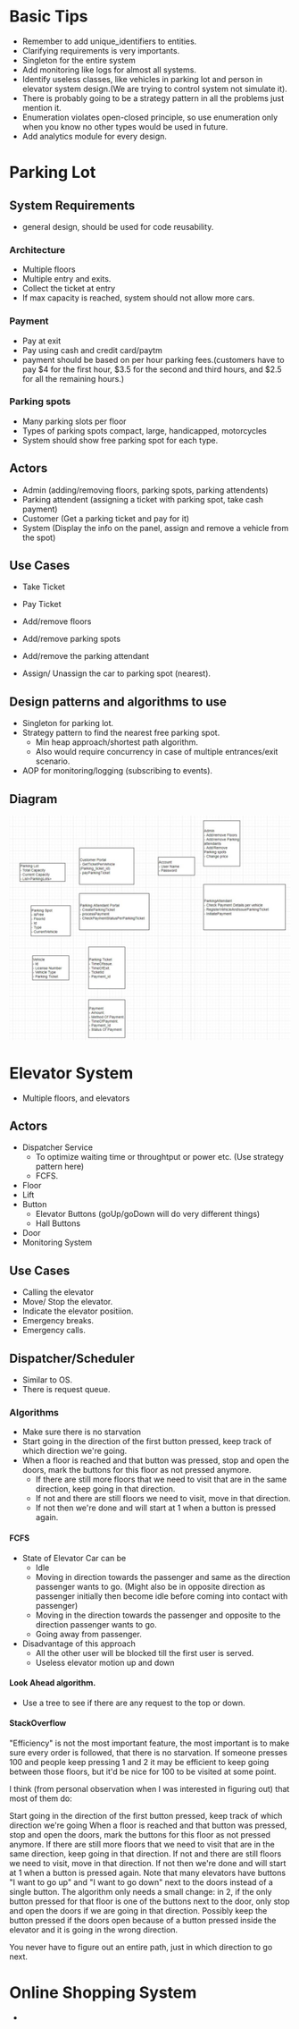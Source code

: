# Basic Tips
- Remember to add unique_identifiers to entities.
- Clarifying requirements is very importants.
- Singleton for the entire system
- Add monitoring like logs for almost all systems.
- Identify useless classes, like vehicles in parking lot and person in elevator system design.(We are trying to control system not simulate it).
- There is probably going to be a strategy pattern in all the problems just mention it.
- Enumeration violates open-closed principle, so use enumeration only when you know no other types would be used in future.
- Add analytics module for every design.
# Parking Lot

## System Requirements
- general design, should be used for code reusability.
### Architecture
- Multiple floors
- Multiple entry and exits.
- Collect the ticket at entry
- If max capacity is reached, system should not allow more cars.
### Payment
- Pay at exit
- Pay using cash and credit card/paytm
- payment should be based on per hour parking fees.(customers have to pay $4 for the first hour, $3.5 for the second and third hours, and $2.5 for all the remaining hours.)
### Parking spots
- Many parking slots per floor
- Types of parking spots compact, large, handicapped, motorcycles
- System should show free parking spot for each type.

## Actors
- Admin (adding/removing floors, parking spots, parking attendents)
- Parking attendent (assigning a ticket with parking spot, take cash payment)
- Customer (Get a parking ticket and pay for it)
- System (Display the info on the panel, assign and remove a vehicle from the spot)

## Use Cases
- Take Ticket
- Pay Ticket

- Add/remove floors
- Add/remove parking spots
- Add/remove the parking attendant
- Assign/ Unassign the car to parking spot (nearest).

## Design patterns and algorithms to use
- Singleton for parking lot.
- Strategy pattern to find the nearest free parking spot. 
  - Min heap approach/shortest path algorithm.
  - Also would require concurrency in case of multiple entrances/exit scenario.
- AOP for monitoring/logging (subscribing to events).


## Diagram
![](res/ood_parking_lot.jpg)


# Elevator System
- Multiple floors, and elevators
## Actors
- Dispatcher Service
  - To optimize waiting time or throughtput or power etc. (Use strategy pattern here)
  - FCFS.
- Floor
- Lift
- Button
  - Elevator Buttons (goUp/goDown will do very different things)
  - Hall Buttons
- Door
- Monitoring System
## Use Cases
- Calling the elevator
- Move/ Stop the elevator.
- Indicate the elevator positiion.
- Emergency breaks.
- Emergency calls.

## Dispatcher/Scheduler
- Similar to OS.
- There is request queue.
### Algorithms
- Make sure there is no starvation
- Start going in the direction of the first button pressed, keep track of which direction we're going.
- When a floor is reached and that button was pressed, stop and open the doors, mark the buttons for this floor as not pressed anymore.
  - If there are still more floors that we need to visit that are in the same direction, keep going in that direction.
  - If not and there are still floors we need to visit, move in that direction.
  - If not then we're done and will start at 1 when a button is pressed again.
#### FCFS
- State of Elevator Car can be
  - Idle
  - Moving in direction towards the passenger and same as the direction passenger wants to go. (Might also be in opposite direction as passenger initially then become idle before coming into contact with passenger)
  - Moving in the direction towards the passenger and opposite to the direction passenger wants to go.
  - Going away from passenger.
- Disadvantage of this approach
  - All the other user will be blocked till the first user is served.
  - Useless elevator motion up and down

#### Look Ahead algorithm.
- Use a tree to see if there are any request to the top or down.

#### StackOverflow
"Efficiency" is not the most important feature, the most important is to make sure every order is followed, that there is no starvation. If someone presses 100 and people keep pressing 1 and 2 it may be efficient to keep going between those floors, but it'd be nice for 100 to be visited at some point.

I think (from personal observation when I was interested in figuring out) that most of them do:

Start going in the direction of the first button pressed, keep track of which direction we're going
When a floor is reached and that button was pressed, stop and open the doors, mark the buttons for this floor as not pressed anymore.
If there are still more floors that we need to visit that are in the same direction, keep going in that direction.
If not and there are still floors we need to visit, move in that direction.
If not then we're done and will start at 1 when a button is pressed again.
Note that many elevators have buttons "I want to go up" and "I want to go down" next to the doors instead of a single button. The algorithm only needs a small change: in 2, if the only button pressed for that floor is one of the buttons next to the door, only stop and open the doors if we are going in that direction. Possibly keep the button pressed if the doors open because of a button pressed inside the elevator and it is going in the wrong direction.

You never have to figure out an entire path, just in which direction to go next.

# Online Shopping System
- 
